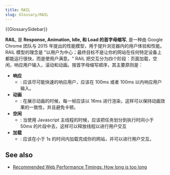 ```yaml
---
title: RAIL
slug: Glossary/RAIL
---
```


{{GlossarySidebar}}

**RAIL**, 是 **Response, Animation, Idle, 和 Load 的首字母缩写**, 是一种由 Google Chrome 团队与 2015 年提出的性能模型，用于提升浏览器内的用户体验和性能。RAIL 模型的理念是 "以用户为中心；最终目标不是让你的网站在任何特定设备上都能运行很快，而是使用户满意。" RAIL 把交互分为四个阶段：页面加载，空闲，响应用户输入，滚动和动画。按首字母缩写顺序，其主要原则是：

- **响应**
  - : 应该尽可能快速的响应用户，应该在 100ms 或者 100ms 以内响应用户输入。
- **动画**
  - : 在展示动画的时候，每一帧应该以 16ms 进行渲染，这样可以保持动画效果的一致性，并且避免卡顿。
- **空闲**
  - : 当使用 Javascript 主线程的时候，应该把任务划分到执行时间小于 50ms 的片段中去，这样可以释放线程以进行用户交互
- **加载**
  - : 应该在小于 1s 的时间内加载完成你的网站，并可以进行用户交互。

## See also

- [Recommended Web Performance Timings: How long is too long](/zh-CN/docs/Web/Performance/How_long_is_too_long)
